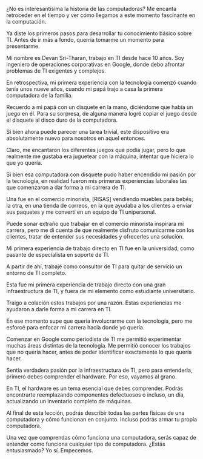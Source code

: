 ¿No es interesantísima la historia de las computadoras? Me encanta retroceder en el tiempo y ver cómo llegamos a este momento fascinante en la computación.

Ya diste los primeros pasos para desarrollar tu conocimiento básico sobre TI. Antes de ir más a fondo, querría tomarme un momento para presentarme.

Mi nombre es Devan Sri-Tharan, trabajo en TI desde hace 10 años. Soy ingeniero de operaciones corporativas en Google, donde debo afrontar problemas de TI exigentes y complejos.

En retrospectiva, mi primera experiencia con la tecnología comenzó cuando tenía unos nueve años, cuando mi papá trajo a casa la primera computadora de la familia.

Recuerdo a mi papá con un disquete en la mano, diciéndome que había un juego en él. Para su sorpresa, de alguna manera logré copiar el juego desde el disquete al disco duro de la computadora.

Si bien ahora puede parecer una tarea trivial, este dispositivo era absolutamente nuevo para nosotros en aquel entonces.

Claro, me encantaron los diferentes juegos que podía jugar, pero lo que realmente me gustaba era juguetear con la máquina, intentar que hiciera lo que yo quería.

Si bien esa computadora con disquete pudo haber encendido mi pasión por la tecnología, en realidad fueron mis primeras experiencias laborales las que comenzaron a dar forma a mi carrera de TI.

Una fue en el comercio minorista, [RISAS] vendiendo muebles para bebés; la otra, en una tienda de correos, en la que ayudaba a los clientes a enviar sus paquetes y me convertí en un equipo de TI unipersonal.

Puede sonar extraño que trabajar en el comercio minorista inspirara mi carrera, pero me di cuenta de que realmente disfruto comunicarme con los clientes, tratar de entender sus necesidades y ofrecerles una solución.

Mi primera experiencia de trabajo directo en TI fue en la universidad, como pasante de especialista en soporte de TI.

A partir de ahí, trabajé como consultor de TI para quitar de servicio un entorno de TI completo.

Esta fue mi primera experiencia de trabajo directo con una gran infraestructura de TI, y fuera de mi elemento como estudiante universitario.

Traigo a colación estos trabajos por una razón. Estas experiencias me ayudaron a darle forma a mi carrera en TI.

En ese momento supe que quería involucrarme con la tecnología, pero me esforcé para enfocar mi carrera hacia donde yo quería.

Comenzar en Google como periodista de TI me permitió experimentar muchas áreas distintas de la tecnología. Me permitió conocer los trabajos que no quería hacer, antes de poder identificar exactamente lo que quería hacer.

Sentía verdadera pasión por la infraestructura de TI, pero para entenderla, primero debes comprender el hardware. Por eso, vayamos al grano.

En TI, el hardware es un tema esencial que debes comprender. Podrás encontrarte reemplazando componentes defectuosos o incluso, un día, actualizando un inventario completo de máquinas.

Al final de esta lección, podrás describir todas las partes físicas de una computadora y cómo funcionan en conjunto. Incluso podrás armar tu propia computadora.

Una vez que comprendas cómo funciona una computadora, serás capaz de entender como funciona cualquier tipo de computadora. ¿Estás entusiasmado? Yo sí. Empecemos.
